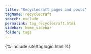 ```yaml
---
title: "Recyclecraft pages and posts"
tagName: recyclecraft
search: exclude
permalink: tag_recyclecraft.html
sidebar: home_sidebar
folder: tags
---
```

{% include site/taglogic.html %}
